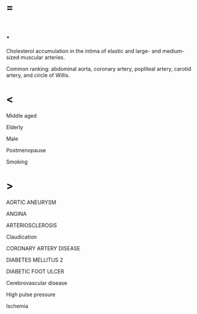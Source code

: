 # =

# .

Cholesterol accumulation in the intima of elastic and large- and medium-sized muscular arteries.

Common ranking: abdominal aorta, coronary artery, popliteal artery, carotid artery, and circle of Willis.

# <

Middle aged

Elderly

Male

Postmenopause

Smoking

# >

AORTIC ANEURYSM

ANGINA

ARTERIOSCLEROSIS

Claudication

CORONARY ARTERY DISEASE

DIABETES MELLITUS 2

DIABETIC FOOT ULCER

Cerebrovascular disease

High pulse pressure

Ischemia
